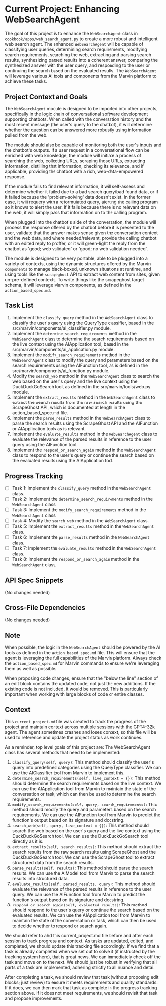 # Current Project: Enhancing WebSearchAgent
The goal of this project is to enhance the `WebSearchAgent` class in `cookbook/apps/web_search_agent.py` to create a more robust and intelligent web search agent. The enhanced `WebSearchAgent` will be capable of classifying user queries, determining search requirements, modifying search requirements, searching the web, extracting and parsing search results, synthesizing parsed results into a coherent answer, comparing the synthesized answer with the user query, and responding to the user or continuing the search based on the evaluated results. The `WebSearchAgent` will leverage various AI tools and components from the Marvin platform to achieve these tasks.

## Project Context and Goals
The `WebSearchAgent` module is designed to be imported into other projects, specifically in the logic chain of conversational software development supporting chatbots. When called with the conversation history and the most recent message (the user's query to the chatbot), it will determine whether the question can be answered more robustly using information pulled from the web.

The module should also be capable of monitoring both the user's inputs and the chatbot's outputs. If a user request in a conversational flow can be enriched with web knowledge, the module will initiate a process of searching the web, collecting URLs, scraping those URLs, extracting information, distilling that information, checking its relevance, and if applicable, providing the chatbot with a rich, web-data-empowered response.

If the module fails to find relevant information, it will self-assess and determine whether it failed due to a bad search query/bad found data, or if it failed because the 'problem-solving' data doesn't exist. In the former case, it will requery with a reformulated query, alerting the calling program so it knows to alert the user. If it fails because there is no relevant data on the web, it will simply pass that information on to the calling program.

When plugged into the chatbot's side of the conversation, the module will process the response offered by the chatbot before it is presented to the user, validate that the answer makes sense given the conversation context and the web data, and where needed/relevant, provide the calling chatbot with an edited reply to proffer, or it will green-light the reply from the chatbot as 'good; web validated' or 'good; no web validation needed'.

The module is designed to be very portable, able to be plugged into a variety of contexts, using the dynamic structures offered by the Marvin `components` to manage black-boxed, unknown situations at runtime, and using tools like the `scrapeghost` API to extract web content from sites, given un-pre-defined contexts. To write things like the scrapeghost target schema, it will leverage Marvin components, as defined in the `action_based_spec.md`.

## Task List
1. Implement the `classify_query` method in the `WebSearchAgent` class to classify the user's query using the QueryType classifier, based in the src/marvin/components/ai_classifier.py module.
2. Implement the `determine_search_requirements` method in the `WebSearchAgent` class to determine the search requirements based on the live context using the AIApplication tool, based in the src/marvin/components/ai_application.py module.
3. Implement the `modify_search_requirements` method in the `WebSearchAgent` class to modify the query and parameters based on the search requirements using the AIFunction tool, as is defined in the src/marvin/components/ai_function.py module.
4. Modify the `search_web` method in the `WebSearchAgent` class to search the web based on the user's query and the live context using the DuckDuckGoSearch tool, as defined in the src/marvin/tools/web.py module.
5. Implement the `extract_results` method in the `WebSearchAgent` class to extract the search results from the raw search results using the ScrapeGhost API, which is documented at length in the action_based_spec.md file.
6. Implement the `parse_results` method in the `WebSearchAgent` class to parse the search results using the ScrapeGhost API and the AIFunction or AIApplication tools as is relevant.
7. Implement the `evaluate_results` method in the `WebSearchAgent` class to evaluate the relevance of the parsed results in reference to the user query using the AIFunction tool.
8. Implement the `respond_or_search_again` method in the `WebSearchAgent` class to respond to the user's query or continue the search based on the evaluated results using the AIApplication tool.

## Progress Tracking
- [ ] Task 1: Implement the `classify_query` method in the `WebSearchAgent` class.
- [ ] Task 2: Implement the `determine_search_requirements` method in the `WebSearchAgent` class.
- [ ] Task 3: Implement the `modify_search_requirements` method in the `WebSearchAgent` class.
- [ ] Task 4: Modify the `search_web` method in the `WebSearchAgent` class.
- [ ] Task 5: Implement the `extract_results` method in the `WebSearchAgent` class.
- [ ] Task 6: Implement the `parse_results` method in the `WebSearchAgent` class.
- [ ] Task 7: Implement the `evaluate_results` method in the `WebSearchAgent` class.
- [ ] Task 8: Implement the `respond_or_search_again` method in the `WebSearchAgent` class.

## API Spec Snippets
(No changes needed)

## Cross-File Dependencies
(No changes needed)

## Note
When possible, the logic in the `WebSearchAgent` should be powered by the AI tools as defined in the `action_based_spec.md` file. This will ensure that the agent is leveraging the full capabilities of the Marvin platform. Always check the `action_based_spec.md` for Marvin commands to ensure we're leveraging them as well as possible.

When proposing code changes, ensure that the "below the line" section of an edit block contains the updated code, not just the new additions. If the existing code is not included, it would be removed. This is particularly important when working with large blocks of code or entire classes.

## Context
This `current_project.md` file was created to track the progress of the project and maintain context across multiple sessions with the GPT4-32k agent. The agent sometimes crashes and loses context, so this file will be used to reference and update the project status as work continues.

As a reminder, top level goals of this project are:
The WebSearchAgent class has several methods that need to be implemented:

1. `classify_query(self, query)`: This method should classify the user's query into predefined categories using the QueryType classifier. We can use the AIClassifier tool from Marvin to implement this.
2. `determine_search_requirements(self, live_context = {})`: This method should determine the search requirements based on the live context. We can use the AIApplication tool from Marvin to maintain the state of the conversation or task, which can then be used to determine the search requirements.
3. `modify_search_requirements(self, query, search_requirements)`: This method should modify the query and parameters based on the search requirements. We can use the AIFunction tool from Marvin to predict the function's output based on its signature and docstring.
4. `search_web(self, query, live_context = {})`: This method should search the web based on the user's query and the live context using the DuckDuckGoSearch tool. We can use the DuckDuckGoSearch tool directly as it is.
5. `extract_results(self, search_results)`: This method should extract the search results from the raw search results using ScrapeGhost and the DuckDuckGoSearch tool. We can use the ScrapeGhost tool to extract structured data from the search results.
6. `parse_results(self, results)`: This method should parse the search results. We can use the AIModel tool from Marvin to parse the search results into structured data.
7. `evaluate_results(self, parsed_results, query)`: This method should evaluate the relevance of the parsed results in reference to the user query. We can use the AIFunction tool from Marvin to predict the function's output based on its signature and docstring.
8. `respond_or_search_again(self, evaluated_results)`: This method should respond to the user's query or continue the search based on the evaluated results. We can use the AIApplication tool from Marvin to maintain the state of the conversation or task, which can then be used to decide whether to respond or search again.

We should refer to ahd this current_project.md file before and after each session to track progress and context.  As tasks are updated, edited, and completed, we should update this tracking file accordingly.  If we find that a task is already completed when we set out to solve it (if instructed by the tracking system here), that is great news.  We can immediately check off the task and move on to the next.  We should just be robust in verifying that all parts of a task are implemented, adhering strictly to all nuance and detai.

After completing a task, we should review that task (without proposing edit blocks; just review) to ensure it meets requirements and quality standards. If it does, we can then mark that task as complete in the progress tracking section above. If it does not meet requirements, we should revisit that task and propose improvements.